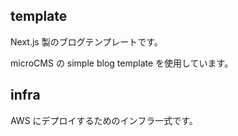 ## template

Next.js 製のブログテンプレートです。

microCMS の simple blog template を使用しています。

## infra

AWS にデプロイするためのインフラ一式です。
